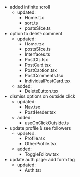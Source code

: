 - added infinite scroll
  - updated:
    - Home.tsx
    - sort.ts
    - postsSlice.ts
- option to delete comment
  - updated:
    - Home.tsx
    - postsSlice.ts
    - Interfaces.ts
    - PostCta.tsx
    - PostCard.tsx
    - PostCaption.tsx
    - PostComments.tsx
    - IndividualPostCard.tsx
  - added:
    - DeleteButton.tsx
- dismiss options on outside click
  - updated:
    - Nav.tsx
    - PostHeader.tsx
  - added:
    - useOnClickOutside.ts
- update profile & see followers
  - updated:
    - Profile.tsx
    - OtherProfile.tsx
  - added:
    - ToggleFollow.tsx
- update auth page: add form tag
  - updated:
    - Auth.tsx